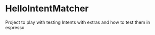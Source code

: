 # HelloIntentMatcher

Project to play with testing Intents with extras and how to test them in espresso

